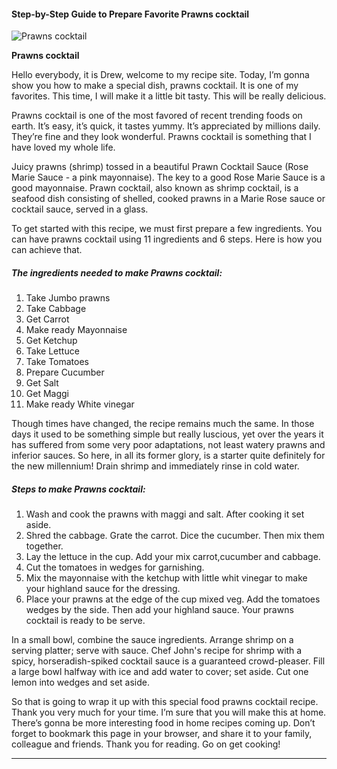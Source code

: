             

#### Step-by-Step Guide to Prepare Favorite Prawns cocktail

![Prawns cocktail](https://img-global.cpcdn.com/recipes/9a33a5a5413ed542/751x532cq70/prawns-cocktail-recipe-main-photo.jpg)

**Prawns cocktail**

Hello everybody, it is Drew, welcome to my recipe site. Today, I’m gonna show you how to make a special dish, prawns cocktail. It is one of my favorites. This time, I will make it a little bit tasty. This will be really delicious.

Prawns cocktail is one of the most favored of recent trending foods on earth. It’s easy, it’s quick, it tastes yummy. It’s appreciated by millions daily. They’re fine and they look wonderful. Prawns cocktail is something that I have loved my whole life.

Juicy prawns (shrimp) tossed in a beautiful Prawn Cocktail Sauce (Rose Marie Sauce - a pink mayonnaise). The key to a good Rose Marie Sauce is a good mayonnaise. Prawn cocktail, also known as shrimp cocktail, is a seafood dish consisting of shelled, cooked prawns in a Marie Rose sauce or cocktail sauce, served in a glass.

To get started with this recipe, we must first prepare a few ingredients. You can have prawns cocktail using 11 ingredients and 6 steps. Here is how you can achieve that.

##### The ingredients needed to make Prawns cocktail:

1.  Take Jumbo prawns
2.  Take Cabbage
3.  Get Carrot
4.  Make ready Mayonnaise
5.  Get Ketchup
6.  Take Lettuce
7.  Take Tomatoes
8.  Prepare Cucumber
9.  Get Salt
10.  Get Maggi
11.  Make ready White vinegar

Though times have changed, the recipe remains much the same. In those days it used to be something simple but really luscious, yet over the years it has suffered from some very poor adaptations, not least watery prawns and inferior sauces. So here, in all its former glory, is a starter quite definitely for the new millennium! Drain shrimp and immediately rinse in cold water.

##### Steps to make Prawns cocktail:

1.  Wash and cook the prawns with maggi and salt. After cooking it set aside.
2.  Shred the cabbage. Grate the carrot. Dice the cucumber. Then mix them together.
3.  Lay the lettuce in the cup. Add your mix carrot,cucumber and cabbage.
4.  Cut the tomatoes in wedges for garnishing.
5.  Mix the mayonnaise with the ketchup with little whit vinegar to make your highland sauce for the dressing.
6.  Place your prawns at the edge of the cup mixed veg. Add the tomatoes wedges by the side. Then add your highland sauce. Your prawns cocktail is ready to be serve.

In a small bowl, combine the sauce ingredients. Arrange shrimp on a serving platter; serve with sauce. Chef John's recipe for shrimp with a spicy, horseradish-spiked cocktail sauce is a guaranteed crowd-pleaser. Fill a large bowl halfway with ice and add water to cover; set aside. Cut one lemon into wedges and set aside.

So that is going to wrap it up with this special food prawns cocktail recipe. Thank you very much for your time. I’m sure that you will make this at home. There’s gonna be more interesting food in home recipes coming up. Don’t forget to bookmark this page in your browser, and share it to your family, colleague and friends. Thank you for reading. Go on get cooking!

* * *